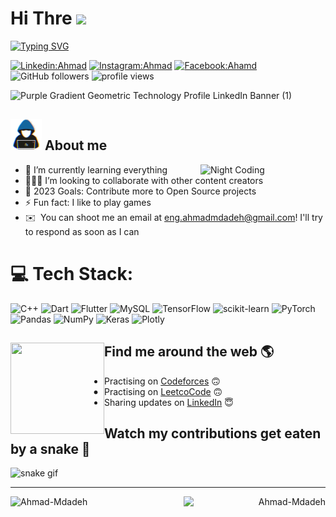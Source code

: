 <h1 align="left"><b>Hi Thre </b><img src="https://media.giphy.com/media/hvRJCLFzcasrR4ia7z/giphy.gif" width="35"></h1>

[![Typing SVG](https://readme-typing-svg.herokuapp.com?font=Architects+Daughter&color=7AF79A&size=30&lines=Hey!+It's+Ahmad!;I'm+a+Flutter+Developer...;I'm+SoftWare+Engineer)](https://git.io/typing-svg)

[![Linkedin:Ahmad](https://img.shields.io/badge/-Ahmad-blue?style=flat-square&logo=Linkedin&logoColor=white&link=https://www.linkedin.com/in/ahmad-mdadeh-5142a8265/)](https://www.linkedin.com/in/ahmad-mdadeh-5142a8265/)
[![Instagram:Ahmad](https://img.shields.io/badge/-Ahmad-red?style=flat-square&logo=instagram&logoColor=white&link=https://www.instagram.com/ahmad.md4/)](https://www.instagram.com/ahmad.md4/)
[![Facebook:Ahamd](https://img.shields.io/badge/-Ahmad-blue?style=flat-square&logo=facebook&logoColor=white&link=https://www.facebook.com/angal.hero)](https://www.facebook.com/angal.hero)
![GitHub followers](https://img.shields.io/github/followers/Ahmad-Mdadeh?label=Follow&style=social)
<img alt = "profile views" src="https://komarev.com/ghpvc/?username=Ahmad-Mdadeh&color=brightgreen">

![Purple Gradient Geometric Technology Profile LinkedIn Banner  (1)](https://i.postimg.cc/xj31N3pj/1.png)

## <picture><img src = "https://github.com/0xAbdulKhalid/0xAbdulKhalid/raw/main/assets/mdImages/about_me.gif" width = 50px></picture> **About me**

<img alt="Night Coding" src="https://raw.githubusercontent.com/7oSkaaa/7oSkaaa/main/Images/Right_Side.gif" width="200"  align="right"/>

- 🧠 I’m currently learning everything
- 👨‍🤝‍👨 I’m looking to collaborate with other content creators
- 🥅 2023 Goals: Contribute more to Open Source projects
- ⚡ Fun fact: I like to play games
- ✉️ &nbsp;You can shoot me an email at eng.ahmadmdadeh@gmail.com! I'll try to respond as soon as I can

# 💻 Tech Stack:

![C++](https://img.shields.io/badge/c++-%2300599C.svg?style=for-the-badge&logo=c%2B%2B&logoColor=white) ![Dart](https://img.shields.io/badge/dart-%230175C2.svg?style=for-the-badge&logo=dart&logoColor=white) ![Flutter](https://img.shields.io/badge/Flutter-%2302569B.svg?style=for-the-badge&logo=Flutter&logoColor=white) ![MySQL](https://img.shields.io/badge/mysql-%2300f.svg?style=for-the-badge&logo=mysql&logoColor=white) ![TensorFlow](https://img.shields.io/badge/TensorFlow-%23FF6F00.svg?style=for-the-badge&logo=TensorFlow&logoColor=white) ![scikit-learn](https://img.shields.io/badge/scikit--learn-%23F7931E.svg?style=for-the-badge&logo=scikit-learn&logoColor=white) ![PyTorch](https://img.shields.io/badge/PyTorch-%23EE4C2C.svg?style=for-the-badge&logo=PyTorch&logoColor=white) ![Pandas](https://img.shields.io/badge/pandas-%23150458.svg?style=for-the-badge&logo=pandas&logoColor=white) ![NumPy](https://img.shields.io/badge/numpy-%23013243.svg?style=for-the-badge&logo=numpy&logoColor=white) ![Keras](https://img.shields.io/badge/Keras-%23D00000.svg?style=for-the-badge&logo=Keras&logoColor=white) ![Plotly](https://img.shields.io/badge/Plotly-%233F4F75.svg?style=for-the-badge&logo=plotly&logoColor=white)

## Find me around the web 🌎 <a href="https://www.linkedin.com/in/yassin-abdulmahdi/"><img align="left" width="150" height="146" src="https://github.com/M0nica/M0nica/blob/main/octomonica/m0nica-octocat-rotating.gif?raw=true"></a>

- Practising on <a href="https://codeforces.com/profile/Yassin52">Codeforces</a> 🙃
- - Practising on <a href="https://leetcode.com/Yassin52/">LeetcoCode</a> 🙃
- Sharing updates on <a href="https://www.linkedin.com/in/yassin-abdulmahdi/">LinkedIn</a> 😇

## Watch my contributions get eaten by a snake 🐍

![snake gif](https://user-images.githubusercontent.com/88105077/166116856-9251de7f-d2df-46fd-901b-5920e8047e52.svg)

---

<p align="left"><img width="45%" align="left" src="https://github-readme-stats.vercel.app/api?username=Ahmad-Mdadeh&show_icons=true&include_all_commits=true&theme=radical&hide_border=true" alt="Ahmad-Mdadeh" /></p>
<p align="right"><img width="45%" align="right" sy src="https://github-readme-stats.vercel.app/api/top-langs/?username=Ahmad-Mdadeh&layout=compact&theme=radical&hide_border=true" alt="Ahmad-Mdadeh" /></p>

